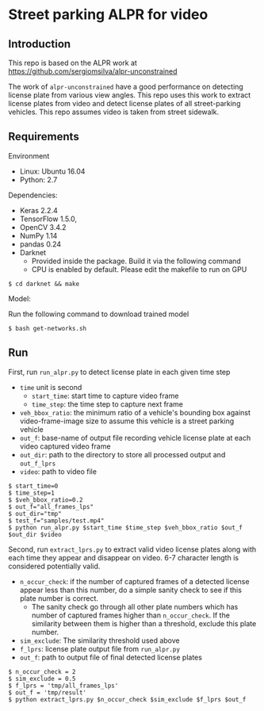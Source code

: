 # Street parking ALPR for video

## Introduction

This repo is based on the ALPR work at https://github.com/sergiomsilva/alpr-unconstrained

The work of `alpr-unconstrained` have a good performance on detecting 
license plate from various view angles.
This repo uses this work to extract license plates from video and 
detect license plates of all street-parking vehicles.
This repo assumes video is taken from street sidewalk. 

## Requirements

Environment
- Linux: Ubuntu 16.04
- Python: 2.7

Dependencies:
- Keras 2.2.4
- TensorFlow 1.5.0, 
- OpenCV 3.4.2
- NumPy 1.14
- pandas 0.24
- Darknet
  - Provided inside the package. Build it via the following command
  - CPU is enabled by default. Please edit the makefile to run on GPU

```shellscript
$ cd darknet && make
```

Model:

Run the following command to download trained model

```shellscript
$ bash get-networks.sh
```

## Run
First, run `run_alpr.py` to detect license plate in each given time step
- `time` unit is second
    - `start_time`: start time to capture video frame
    - `time_step`: the time step to capture next frame
- `veh_bbox_ratio`: the minimum ratio of a vehicle's bounding box against 
video-frame-image size to assume this vehicle is a street parking vehicle
- `out_f`: base-name of output file recording vehicle license plate
at each video captured video frame 
- `out_dir`: path to the directory to store all processed output 
and `out_f_lprs`
- `video`: path to video file

```shellscript
$ start_time=0
$ time_step=1
$ $veh_bbox_ratio=0.2
$ out_f="all_frames_lps"
$ out_dir="tmp"
$ test_f="samples/test.mp4"
$ python run_alpr.py $start_time $time_step $veh_bbox_ratio $out_f $out_dir $video
```

Second, run `extract_lprs.py` to extract valid video license plates along with 
each time they appear and disappear on video. 6-7 character length is considered
potentially valid.
- `n_occur_check`: if the number of captured frames of a detected license 
appear less than this number, do a simple sanity check to see if this 
plate number is correct. 
  - The sanity check go through all other plate numbers which has number of captured
  frames higher than `n_occur_check`. If the similarity between them is higher than 
  a threshold, exclude this plate number.
- `sim_exclude`: The similarity threshold used above
- `f_lprs`: license plate output file from `run_alpr.py`
- `out_f`: path to output file of final detected license plates

```shellscript
$ n_occur_check = 2
$ sim_exclude = 0.5
$ f_lprs = 'tmp/all_frames_lps'
$ out_f = 'tmp/result'
$ python extract_lprs.py $n_occur_check $sim_exclude $f_lprs $out_f
```